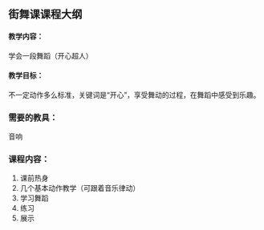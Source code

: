 ## 街舞课课程大纲

#### 教学内容：
学会一段舞蹈（开心超人）

#### 教学目标：
不一定动作多么标准，关键词是“开心”，享受舞动的过程，在舞蹈中感受到乐趣。

### 需要的教具：
音响

### 课程内容：
1. 课前热身
2. 几个基本动作教学（可跟着音乐律动）
3. 学习舞蹈
4. 练习
5. 展示
